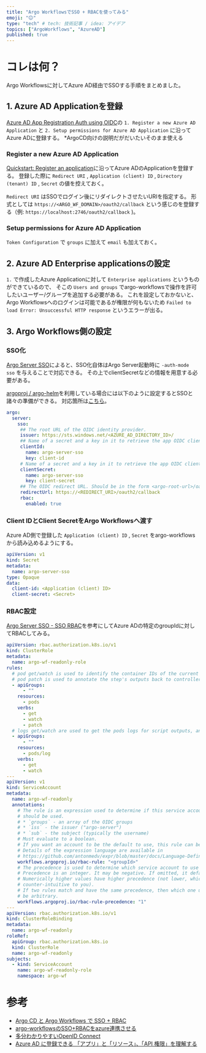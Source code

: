 ```yaml
---
title: "Argo WorkflowsでSSO + RBACを使ってみる"
emoji: "😊"
type: "tech" # tech: 技術記事 / idea: アイデア
topics: ["ArgoWorkflows", "AzureAD"]
published: true
---
```


# コレは何？
Argo Workflowsに対してAzure AD経由でSSOする手順をまとめました。


## 1. Azure AD Applicationを登録
[Azure AD App Registration Auth using OIDC](https://argoproj.github.io/argo-cd/operator-manual/user-management/microsoft/#azure-ad-app-registration-auth-using-oidc)の `1. Register a new Azure AD Application` と `2. Setup permissions for Azure AD Application` に沿ってAzure ADに登録する。
*ArgoCD向けの説明だがだいたいそのまま使える

### Register a new Azure AD Application
[Quickstart: Register an application](https://docs.microsoft.com/en-us/azure/active-directory/develop/quickstart-register-app)に沿ってAzure ADのApplicationを登録する。
登録した際に `Redirect URI` , `Application (client) ID` , `Directory (tenant) ID` , `Secret` の値を控えておく。

`Redirect URI` はSSOでログイン後にリダイレクトさせたいURIを指定する。
形式としては `https://<ARGO_WF_DOMAIN>/oauth2/callback` という感じのを登録する（例: `https://localhost:2746/oauth2/callback` )。

### Setup permissions for Azure AD Application
`Token Configuration` で `groups` に加えて `email` も加えておく。

## 2. Azure AD Enterprise applicationsの設定
`1.` で作成したAzure Applicationに対して `Enterprise applications` というものができているので、 そこの `Users and groups` でargo-workflowsで操作を許可したいユーザー/グループを追加する必要がある。
これを設定しておかないと、Argo Workflowsへのログインは可能であるが権限が何もないため `Failed to load Error: Unsuccessful HTTP response` というエラーが出る。

## 3. Argo Workflows側の設定
### SSO化
[Argo Server SSO](https://argoproj.github.io/argo-workflows/argo-server-sso/)によると、SSO化自体はArgo Server起動時に `-auth-mode sso` を与えることで対応できる。 
その上でclientSecretなどの情報を用意する必要がある。

[argoproj / argo-helm](https://github.com/argoproj/argo-helm)を利用している場合には以下のように設定するとSSOと諸々の準備ができる。
対応箇所は[こちら](https://github.com/argoproj/argo-helm/blob/master/charts/argo/values.yaml#L257-L285)。

```yaml
argo:
  server:
    sso:
     ## The root URL of the OIDC identity provider.
     issuer: https://sts.windows.net/<AZURE_AD_DIRECTORY_ID>/
     ## Name of a secret and a key in it to retrieve the app OIDC client ID from.
     clientId:
       name: argo-server-sso
       key: client-id
     # Name of a secret and a key in it to retrieve the app OIDC client secret from.
     clientSecret:
       name: argo-server-sso
       key: client-secret
     ## The OIDC redirect URL. Should be in the form <argo-root-url>/oauth2/callback.
     redirectUrl: https://<REDIRECT_URI>/oauth2/callback
     rbac:
       enabled: true
```

### Client IDとClient SecretをArgo Workflowsへ渡す
Azure AD側で登録した `Application (client) ID` , `Secret` をargo-workflowsから読み込めるようにする。

```yaml
apiVersion: v1
kind: Secret
metadata:
  name: argo-server-sso
type: Opaque
data:
  client-id: <Application (client) ID>
  client-secret: <Secret>
```

### RBAC設定
[Argo Server SSO - SSO RBAC](https://argoproj.github.io/argo-workflows/argo-server-sso/#sso-rbac)を参考にしてAzure ADの特定のgroupIdに対してRBACしてみる。

```yaml
apiVersion: rbac.authorization.k8s.io/v1
kind: ClusterRole
metadata:
  name: argo-wf-readonly-role
rules:
  # pod get/watch is used to identify the container IDs of the current pod
  # pod patch is used to annotate the step's outputs back to controller (e.g. artifact location)
  - apiGroups:
      - ""
    resources:
      - pods
    verbs:
      - get
      - watch
      - patch
  # logs get/watch are used to get the pods logs for script outputs, and for log archival
  - apiGroups:
      - ""
    resources:
      - pods/log
    verbs:
      - get
      - watch
---
apiVersion: v1
kind: ServiceAccount
metadata:
  name: argo-wf-readonly
  annotations:
    # The rule is an expression used to determine if this service account 
    # should be used. 
    # * `groups` - an array of the OIDC groups
    # * `iss` - the issuer ("argo-server")
    # * `sub` - the subject (typically the username)
    # Must evaluate to a boolean. 
    # If you want an account to be the default to use, this rule can be "true".
    # Details of the expression language are available in
    # https://github.com/antonmedv/expr/blob/master/docs/Language-Definition.md.
    workflows.argoproj.io/rbac-rule: "<groupId>"
    # The precedence is used to determine which service account to use whe
    # Precedence is an integer. It may be negative. If omitted, it defaults to "0".
    # Numerically higher values have higher precedence (not lower, which maybe 
    # counter-intuitive to you).
    # If two rules match and have the same precedence, then which one used will 
    # be arbitrary.
    workflows.argoproj.io/rbac-rule-precedence: "1"
---
apiVersion: rbac.authorization.k8s.io/v1
kind: ClusterRoleBinding
metadata:
  name: argo-wf-readonly
roleRef:
  apiGroup: rbac.authorization.k8s.io
  kind: ClusterRole
  name: argo-wf-readonly
subjects:
  - kind: ServiceAccount
    name: argo-wf-readonly-role
    namespace: argo-wf
```

# 参考
- [Argo CD と Argo Workflows で SSO + RBAC](https://blog.hatappi.me/entry/2021/01/03/190416)
- [argo-workflowsのSSO+RBACをazure連携させる](https://krrrr.hatenablog.com/entry/2021/01/20/183851)
- [多分わかりやすいOpenID Connect](https://tech-lab.sios.jp/archives/8651)
- [Azure AD に登録できる 「アプリ」と「リソース」、「API 権限」を理解する](https://jpazureid.github.io/blog/azure-active-directory/oauth2-application-resource-and-api-permissions/)
